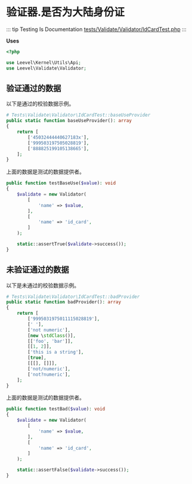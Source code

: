 # 验证器.是否为大陆身份证

::: tip Testing Is Documentation
[tests/Validate/Validator/IdCardTest.php](https://github.com/hunzhiwange/framework/blob/master/tests/Validate/Validator/IdCardTest.php)
:::

**Uses**

``` php
<?php

use Leevel\Kernel\Utils\Api;
use Leevel\Validate\Validator;
```

## 验证通过的数据

以下是通过的校验数据示例。

``` php
# Tests\Validate\Validator\IdCardTest::baseUseProvider
public static function baseUseProvider(): array
{
    return [
        ['45032444440627183x'],
        ['999503197505028819'],
        ['888825199105138665'],
    ];
}
```

上面的数据是测试的数据提供者。

``` php
public function testBaseUse($value): void
{
    $validate = new Validator(
        [
            'name' => $value,
        ],
        [
            'name' => 'id_card',
        ]
    );

    static::assertTrue($validate->success());
}
```

## 未验证通过的数据

以下是未通过的校验数据示例。

``` php
# Tests\Validate\Validator\IdCardTest::badProvider
public static function badProvider(): array
{
    return [
        ['9995031975011115028819'],
        [' '],
        ['not numeric'],
        [new \stdClass()],
        [['foo', 'bar']],
        [[1, 2]],
        ['this is a string'],
        [true],
        [[[], []]],
        ['not/numeric'],
        ['not?numeric'],
    ];
}
```

上面的数据是测试的数据提供者。

``` php
public function testBad($value): void
{
    $validate = new Validator(
        [
            'name' => $value,
        ],
        [
            'name' => 'id_card',
        ]
    );

    static::assertFalse($validate->success());
}
```